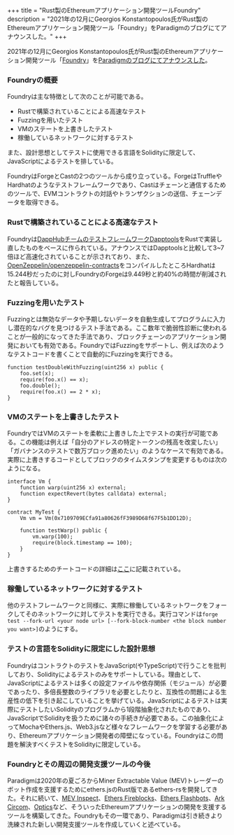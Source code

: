 +++
title = "Rust製のEthereumアプリケーション開発ツールFoundry"
description = "2021年の12月にGeorgios Konstantopoulos氏がRust製のEthereumアプリケーション開発ツール「Foundry」をParadigmのブログにてアナウンスした。"
+++

2021年の12月にGeorgios Konstantopoulos氏がRust製のEthereumアプリケーション開発ツール「[Foundry](https://github.com/gakonst/foundry)」を[Paradigmのブログにてアナウンスした](https://www.paradigm.xyz/2021/12/introducing-the-foundry-ethereum-development-toolbox/)。

### Foundryの概要
Foundryは主な特徴として次のことが可能である。
- Rustで構築されていることによる高速なテスト
- Fuzzingを用いたテスト
- VMのステートを上書きしたテスト
- 稼働しているネットワークに対するテスト

また、設計思想としてテストに使用できる言語をSolidityに限定して、JavaScriptによるテストを排している。

FoundryはForgeとCastの2つのツールから成り立っている。ForgeはTruffleやHardhatのようなテストフレームワークであり、Castはチェーンと通信するためのツールで、EVMコントラクトの対話やトランザクションの送信、チェーンデータを取得できる。

### Rustで構築されていることによる高速なテスト
Foundryは[DappHubチームのテストフレームワークDapptools](https://github.com/dapphub/dapptools)をRustで実装し直したものをベースに作られている。アナウンスではDapptoolsと比較して3~7倍ほど高速化されていることが示されており、また、[OpenZeppelin/openzeppelin-contracts](https://github.com/OpenZeppelin/openzeppelin-contracts)をコンパイルしたところHardhatは15.244秒だったのに対しFoundryのForgeは9.449秒と約40%の時間が削減されたと報告している。

### Fuzzingを用いたテスト
Fuzzingとは無効なデータや予期しないデータを自動生成してプログラムに入力し潜在的なバグを見つけるテスト手法である。ここ数年で脆弱性診断に使われることが一般的になってきた手法であり、ブロックチェーンのアプリケーション開発においても有効である。FoundryではFuzzingをサポートし、例えば次のようなテストコードを書くことで自動的にFuzzingを実行できる。
```sol
function testDoubleWithFuzzing(uint256 x) public {
	foo.set(x);
	require(foo.x() == x);
	foo.double();
	require(foo.x() == 2 * x);
}
```

### VMのステートを上書きしたテスト
FoundryではVMのステートを柔軟に上書きした上でテストの実行が可能である。この機能は例えば「自分のアドレスの特定トークンの残高を改変したい」「ガバナンスのテストで数万ブロック進めたい」のようなケースで有効である。
実際に上書きするコードとしてブロックのタイムスタンプを変更するものは次のようになる。
```sol
interface Vm {
    function warp(uint256 x) external;
    function expectRevert(bytes calldata) external;
}

contract MyTest {
    Vm vm = Vm(0x7109709ECfa91a80626fF3989D68f67F5b1DD12D);

    function testWarp() public {
        vm.warp(100);
        require(block.timestamp == 100);
    }
}
```
上書きするためのチートコードの詳細は[ここ](https://github.com/gakonst/foundry/tree/master/forge#cheat-codes)に記載されている。

### 稼働しているネットワークに対するテスト
他のテストフレームワークと同様に、実際に稼働しているネットワークをフォークしてそのネットワークに対してテストを実行できる。実行コマンドは`forge test --fork-url <your node url> [--fork-block-number <the block number you want>]`のようにする。

### テストの言語をSolidityに限定にした設計思想
FoundryはコントラクトのテストをJavaScript(やTypeScript)で行うことを批判しており、Solidityによるテストのみをサポートしている。理由として、JavaScriptによるテストは多くの設定ファイルや依存関係（モジュール）が必要であったり、多倍長整数のライブラリを必要としたりと、互換性の問題による生産性の低下を引き起こしていることを挙げている。JavaScriptによるテストは実際にテストしたいSolidityのプログラムから1段階抽象化されたものであり、JavaScriptでSolidityを扱うために諸々の手続きが必要である。この抽象化によってMochaやEthers.js、Web3.jsなど様々なフレームワークを学習する必要があり、Ethereumアプリケーション開発者の障壁になっている。Foundryはこの問題を解決すべくテストをSolidityに限定している。

### Foundryとその周辺の開発支援ツールの今後
Paradigmは2020年の夏ごろからMiner Extractable Value (MEV)トレーダーのボット作成を支援するためにethers.jsのRust版であるethers-rsを開発してきた。それに続いて、[MEV Inspect](https://github.com/flashbots/mev-inspect-rs)、[Ethers Fireblocks](https://github.com/gakonst/ethers-fireblocks/)、[Ethers Flashbots](https://github.com/onbjerg/ethers-flashbots/)、[Ark Circom](https://github.com/gakonst/ark-circom/)、[Optics](https://github.com/celo-org/optics-monorepo/tree/main/rust)など、そういったEthereumアプリケーションの開発を支援するツールを構築してきた。Foundryもその一環であり、Paradigmは引き続きより洗練された新しい開発支援ツールを作成していくと述べている。


